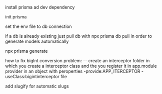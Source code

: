 install prisma ad dev dependency

init prisma

set the env file to db connection

if a db is already existing just pull db with npx prisma db pull in order to generate models automatically

npx prisma generate

how to fix bigInt conversion problem:
-- create an interceptor folder in which you create a interceptor class and the you register it in app.module provider in an object with peroperties -provide:APP_ITERCEPTOR -useClass:bigintinterceptor file

add slugify for automatic slugs